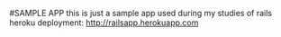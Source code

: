 #SAMPLE APP
this is just a sample app  used during my studies of rails
heroku deployment: http://railsapp.herokuapp.com

